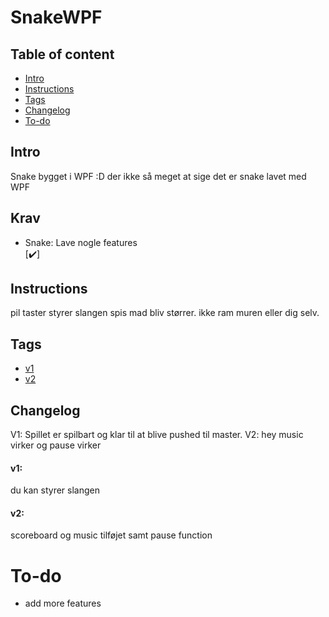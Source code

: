 # SnakeWPF


## Table of content
* [Intro](#Intro)
* [Instructions](#Instructions)
* [Tags](#Tags)
* [Changelog](#Changelog)
* [To-do](#To-do)





## Intro
Snake bygget i WPF :D
der ikke så meget at sige det er snake lavet med WPF


## Krav 

<ul>
  
  <li>Snake: Lave nogle features</li> [✔️]
  </ul>


## Instructions

pil taster styrer slangen
spis mad bliv størrer.
ikke ram muren eller dig selv.


## Tags

* [v1](https://github.com/failbreak/SnakeWPF/releases/tag/V1)
* [v2](https://github.com/failbreak/SnakeWPF/releases/tag/V2)

## Changelog
V1: Spillet er spilbart og klar til at blive pushed til master.
V2: hey music virker og pause virker

#### v1:
du kan styrer slangen

#### v2:
scoreboard og music tilføjet samt pause function



# To-do

* add more features
